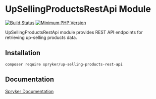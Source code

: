 # UpSellingProductsRestApi Module
[![Build Status](https://travis-ci.org/spryker/up-selling-products-rest-api.svg)](https://travis-ci.org/spryker/up-selling-products-rest-api)
[![Minimum PHP Version](https://img.shields.io/badge/php-%3E%3D%207.3-8892BF.svg)](https://php.net/)

UpSellingProductsRestApi module provides REST API endpoints for retrieving up-selling products data.

## Installation

```
composer require spryker/up-selling-products-rest-api
```

## Documentation

[Spryker Documentation](https://academy.spryker.com/developing_with_spryker/module_guide/modules.html)
